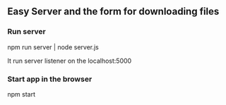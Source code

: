 ## Easy Server and the form for downloading files

### Run server

npm run server | node server.js

It run server listener on the localhost:5000

### Start app in the browser

npm start
